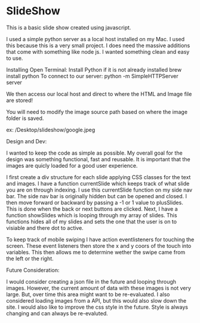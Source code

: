 # SlideShow


This is a basic slide show created using javascript. 


I used a simple python server as a local host installed on my Mac. I used this because this is a very small project. I does need the massive additions that come with something like node js. I wanted something clean and easy to use.

Installing 
Open Terminal: 
Install Python if it is not already installed
brew install python
To connect to our server: 
python -m SimpleHTTPServer server 

We then access our local host and direct to where the HTML and Image file are stored! 

You will need to modify the image source path based on where the image folder is saved.

ex:
/Desktop/slideshow/google.jpeg

Design and Dev: 

 I wanted to keep the code as simple as possible. My overall goal for the design was something functional, fast and reusable. It is important that the images are quicly loaded for a good user experience. 


I first create a div structure for each slide applying CSS classes for the text and images. I have a function currentSlide which keeps track of what slide you are on through indexing. I use this currentSlide function on my side nav bar. The side nav bar is originally hidden but can be opened and closed. I then move forward or backward by passing a -1 or 1 value to plusSlides. This is done when the back or next buttons are clicked. Next, I have a function showSlides which is looping through my array of slides. This functions hides all of my slides and sets the one that the user is on to visiable and there dot to active. 

To keep track of mobile swiping I have action eventlisteners for touching the screen. These event listeners then store the x and y coors of the touch into variables. This then allows me to determine wether the swipe came from the left or the right. 


Future Consideration: 

I would consider creating a json file in the future and looping through images. However, the current amount of data with these images is not very large. But, over time this area might want to be re-evaluated. I also considered loading images from a API, but this would also slow down the site. 
I would also like to improve the css style in the future. Style is always changing and can always be re-evaluted.
